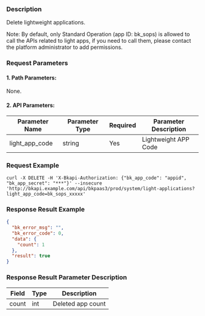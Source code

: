 ### Description

Delete lightweight applications.

Note: By default, only Standard Operation (app ID: bk_sops) is allowed to call the APIs related to light apps, if you need to call them, please contact the platform administrator to add permissions.

### Request Parameters

#### 1. Path Parameters:
None.

#### 2. API Parameters:

| Parameter Name | Parameter Type | Required | Parameter Description |
| -------------- | -------------- | -------- | --------------------- |
| light_app_code | string         | Yes      | Lightweight APP Code  |

### Request Example
```
curl -X DELETE -H 'X-Bkapi-Authorization: {"bk_app_code": "appid", "bk_app_secret": "***"}' --insecure 'http://bkapi.example.com/api/bkpaas3/prod/system/light-applications?light_app_code=bk_sops_xxxxx'
```

### Response Result Example

```json
{
  "bk_error_msg": "",
  "bk_error_code": 0,
  "data": {
    "count": 1
  },
  "result": true
}
```

### Response Result Parameter Description

| Field  | Type | Description      |
| ------ | ---- | ---------------- |
| count  | int  | Deleted app count |